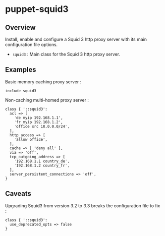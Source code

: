 # puppet-squid3

## Overview

Install, enable and configure a Squid 3 http proxy server with its main
configuration file options.

* `squid3` : Main class for the Squid 3 http proxy server.

## Examples

Basic memory caching proxy server :

```puppet
include squid3
```

Non-caching multi-homed proxy server :

```puppet
class { '::squid3':
  acl => [
    'de myip 192.168.1.1',
    'fr myip 192.168.1.2',
    'office src 10.0.0.0/24',
  ],
  http_access => [
    'allow office',
  ],
  cache => [ 'deny all' ],
  via => 'off',
  tcp_outgoing_address => [
    '192.168.1.1 country_de',
    '192.168.1.2 country_fr',
  ],
  server_persistent_connections => 'off',
}
```

## Caveats

Upgrading Squid3 from version 3.2 to 3.3 breaks the configuration file to fix :

```puppet
class { '::squid3':
  use_deprecated_opts => false
}
```

